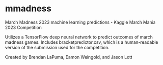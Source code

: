 # mmadness
March Madness 2023 machine learning predictions - Kaggle March Mania 2023 Competition

Utilizes a TensorFlow deep neural network to predict outcomes of march madness games. Includes bracketpredictor.csv, which is a 
human-readable version of the submission used for the competition. 

Created by Brendan LaPuma, Eamon Weingold, and Jason Lott
